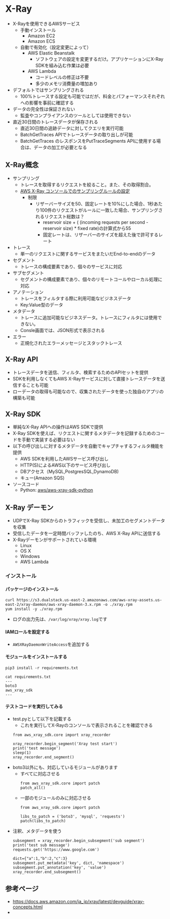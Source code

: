 # X-Ray
- X-Rayを使用できるAWSサービス
  - 手動インストール   
    - Amazon EC2
    - Amazon ECS
  - 自動で有効化（設定変更によって）
    - AWS Elastic Beanstalk
      - ソフトウェアの設定を変更するだけ。アプリケーションにX-Ray SDKを組み込む作業は必要
    - AWS Lambda 
      - コードレベルの修正は不要
      - 多少のメモリ消費量の増加あり
- デフォルトではサンプリングされる
  - 100%トレースする設定も可能ではだが、料金とパフォーマンスそれぞれへの影響を事前に確認する
- データの完全性は保証されない
  - 監査やコンプライアンスのツールとしては使用できない
- 直近30日間のトレースデータが保存される
  - 直近30日間の追跡データに対してクエリを実行可能
  - BatchGetTraces APIでトレースデータの取り出しが可能
  - BatchGetTraces のレスポンスをPutTraceSegments APIに使用する場合は、データの加工が必要となる
## X-Ray概念
- サンプリング
  - トレースを取得するリクエストを絞ること。また、その取得割合。
  - [AWS X-Ray コンソールでのサンプリングルールの設定](https://docs.aws.amazon.com/ja_jp/xray/latest/devguide/xray-console-sampling.html)
    - 制限
      - リザーバーサイズを50、固定レートを10%にした場合、1秒あたり100件のリクエストがルールに一致した場合、サンプリングされるリクエスト総数は？
        - reservoir size + ( (incoming requests per second - reservoir size) * fixed rate)の計算式から55
        - 固定レートは、リザーバーのサイズを超えた後で許可するレート
- トレース
  - 単一のリクエストに関するサービスをまたいだEnd-to-endのデータ
- セグメント
  - トレースの構成要素であり、個々のサービスに対応
- サブセグメント
  - セグメントの構成要素であり、個々のリモートコールやローカル処理に対応
- アノテーション
  - トレースをフィルタする際に利用可能なビジネスデータ
  - Key:Value型のデータ
- メタデータ
  - トレースに追加可能なビジネスデータ。トレースにフィルタには使用できない。
  - Consle画面では、JSON形式で表示される
- エラー
  - 正規化されたエラーメッセージとスタックトレース   

## X-Ray API
- トレースデータを送信、フィルタ、検索するためのAPIセットを提供
- SDKを利用しなくてもAWS X-Rayサービスに対して直接トレースデータを送信することも可能
- ローデータの取得も可能なので、収集されたデータを使った独自のアプリの構築も可能

## X-Ray SDK
- 単純なX-Ray APIへの操作はAWS SDKで提供
- X-Ray SDKを使えば、リクエストに関するメタデータを記録するためのコードを手動で実装する必要はない
- 以下の呼び出しに対するメタデータを自動でキャプチャするフィルタ機能を提供
  - AWS SDKを利用したAWSサービス呼び出し
  - HTTP(S)によるAWS以下のサービス呼び出し
  - DBアクセス（MySQL,PostgresSQL,DynamoDB)
  - キュー(Amazon SQS)
- ソースコード
  - Python: [aws/aws-xray-sdk-python](https://github.com/aws/aws-xray-sdk-python)
## X-Ray デーモン
- UDPでX-Ray SDKからのトラフィックを受信し、未加工のセグメントデータを収集
- 受信したデータを一定時間バッファしたのち、AWS X-Ray APIに送信する
- X-Rayデーモンがサポートされている環境
  - Linux
  - OS X
  - Windows
  - AWS Lambda
### インストール
#### パッケージのインストール
```
curl https://s3.dualstack.us-east-2.amazonaws.com/aws-xray-assets.us-east-2/xray-daemon/aws-xray-daemon-3.x.rpm -o ./xray.rpm
yum install -y ./xray.rpm
```
- ログの出力先は、`/var/log/xray/xray.log`です

#### IAMロールを設定する
- `AWSXRayDaemonWriteAccess`を追加する
#### モジュールをインストールする
```
pip3 install -r requirements.txt

cat requirements.txt
---
boto3
aws_xray_sdk
---
```
#### テストコードを実行してみる
- test.pyとして以下を記載する
  - これを実行してX-Rayのコンソールで表示されることを確認できる
  ```
  from aws_xray_sdk.core import xray_recorder

  xray_recorder.begin_segment('Xray test start')
  print('test message')
  sleep(1)
  xray_recorder.end_segment()
  ```
- boto3以外にも、対応しているモジュールがあります
  - すべてに対応させる
    ```
    from aws_xray_sdk.core import patch
    patch_all()
    ```
  - 一部のモジュールのみに対応させる
    ```
    from aws_xray_sdk.core import patch

    libs_to_patch = ('boto3', 'mysql', 'requests')
    patch(libs_to_patch)
    ```
- 注釈、メタデータを使う
  ```
  subsegment = xray_recorder.begin_subsegment('sub segment')
  print('test sub message')
  requests.get('https://www.google.com')

  dict={"a":1,"b":2,"c":3}
  subsegment.put_metadata('key', dict, 'namespace')
  subsegment.put_annotation('key', 'value')
  xray_recorder.end_subsegment()
  ```
## 参考ページ
- https://docs.aws.amazon.com/ja_jp/xray/latest/devguide/xray-concepts.html
- 